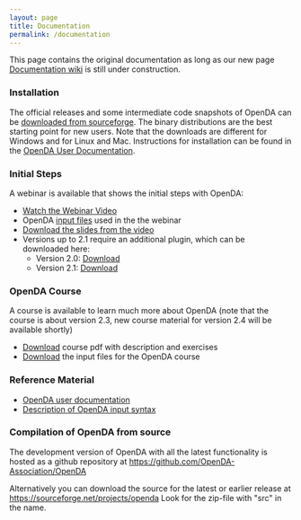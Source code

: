 ```yaml
---
layout: page
title: Documentation
permalink: /documentation
---
```

This page contains the original documentation as long as our new page [Documentation wiki](https://openda-association.github.io/documentation_wiki) is still under construction.
### Installation

The official releases and some intermediate code snapshots of OpenDA can be [downloaded from sourceforge](https://sourceforge.net/projects/openda). The binary distributions are the best starting point for new users. Note that the downloads are different for Windows and for Linux and Mac. Instructions for installation can be found in the [OpenDA User Documentation](https://openda-association.github.io/assets/OpenDA_documentation.pdf).

### Initial Steps

A webinar is available that shows the initial steps with OpenDA:

* [Watch the Webinar Video](http://www.openda.org/videos/presentation.mp4)
* OpenDA [input files](http://openda.org/course/estuary_2.1.zip) used in the the webinar
* [Download the slides from the video](http://www.openda.org/course/openda_webbinar.pdf)
* Versions up to 2.1 require an additional plugin, which can be downloaded here:
  * Version 2.0: [Download](http://openda.org/course/openda_d3d_plugin_v2.0.zip)
  * Version 2.1: [Download](http://openda.org/course/openda_d3d_plugin_v2.1.zip)

### OpenDA Course

A course is available to learn much more about OpenDA (note that the course is about version 2.3, new course material for version 2.4 will be available shortly)

* [Download](http://openda.org/course/openda_course_2.3.pdf) course pdf with description and exercises
* [Download](http://openda.org/course/openda_student_2.3.zip) the input files for the OpenDA course

### Reference Material

* [OpenDA user documentation](https://openda-association.github.io/assets/OpenDA_documentation.pdf)
* [Description of OpenDA input syntax](http://openda.org/docu/openda_2.4/doc/xmlSchemasHTML/index.html)

### Compilation of OpenDA from source

The development version of OpenDA with all the latest functionality is hosted as a github repository at https://github.com/OpenDA-Association/OpenDA

Alternatively you can download the source for the latest or earlier release at  https://sourceforge.net/projects/openda  Look for the zip-file with "src" in the name.
